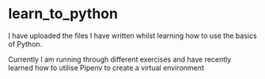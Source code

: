 # learn_to_python

I have uploaded the files I have written whilst learning how to use the basics of Python.

Currently I am running through different exercises and have recently learned how to utilise Pipenv to 
create a virtual environment